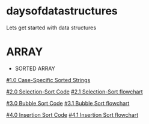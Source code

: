 # daysofdatastructures
Lets get started with data structures 

# ARRAY
* SORTED ARRAY

[#1.0 Case-Specific Sorted Strings](https://github.com/erkushagra/daysofdatastructures/blob/main/Case-Specific%20Sorted%20of%20Strings)

[#2.0 Selection-Sort Code](https://github.com/erkushagra/daysofdatastructures/blob/main/selection_sort)                                                                                                            [#2.1 Selection-Sort flowchart](https://github.com/erkushagra/daysofdatastructures/blob/main/Selection-sort-flowchart.jpg)

[#3.0 Bubble Sort Code](https://github.com/erkushagra/daysofdatastructures/blob/main/bubble_sort)                                                                                                                  [#3.1 Bubble Sort flowchart](https://github.com/erkushagra/daysofdatastructures/blob/main/bubble-sort%20flowchart.jpg)

[#4.0 Insertion Sort Code](https://github.com/erkushagra/daysofdatastructures/blob/main/Insertion_sort)                                                                                                            [#4.1 Insertion Sort flowchart](https://github.com/erkushagra/daysofdatastructures/blob/main/insertion-sort%20flowchart.png)


